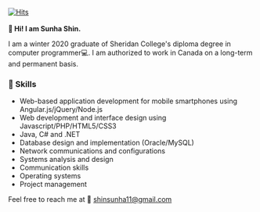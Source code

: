 [![Hits](https://hits.seeyoufarm.com/api/count/incr/badge.svg?url=https%3A%2F%2Fgithub.com%2Fsunha-shin&count_bg=%2379C83D&title_bg=%23555555&icon=&icon_color=%23E7E7E7&title=hits&edge_flat=false)](https://hits.seeyoufarm.com)<br><br>
**👋 Hi! I am Sunha Shin.**

I am a winter 2020 graduate of Sheridan College's diploma degree in computer programmer:computer:. I am authorized to work in Canada on a long-term and permanent basis. <br>

### :blue_heart: Skills ###
* Web-based application development for mobile smartphones using Angular.js/jQuery/Node.js<br>
* Web development and interface design using Javascript/PHP/HTML5/CSS3
* Java, C# and .NET<br>
* Database design and implementation (Oracle/MySQL)<br>
* Network communications and configurations<br>
* Systems analysis and design<br>
* Communication skills<br>
* Operating systems<br>
* Project management<br>

Feel free to reach me at :e-mail: shinsunha11@gmail.com 

<!--
**sunha-shin/sunha-shin** is a ✨ _special_ ✨ repository because its `README.md` (this file) appears on your GitHub profile.

Here are some ideas to get you started:

- 🔭 I’m currently working on ...
- 🌱 I’m currently learning ...
- 👯 I’m looking to collaborate on ...
- 🤔 I’m looking for help with ...
- 💬 Ask me about ...
- 📫 How to reach me: ...
- 😄 Pronouns: ...
- ⚡ Fun fact: ...
-->

